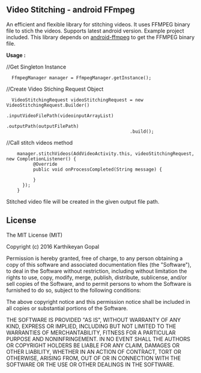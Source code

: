 ##  Video Stitching - android FFmpeg

An efficient and flexible library for stitching videos. It uses FFMPEG binary file to stich the videos.
Supports latest android version. Example project included. 
This library depends on [android-ffmpeg](https://github.com/guardianproject/android-ffmpeg) to get the FFMPEG binary file.

**Usage :**

//Get Singleton Instance  

      FfmpegManager manager = FfmpegManager.getInstance();
 
 //Create Video Stiching Request Object
 
      VideoStitchingRequest videoStitchingRequest = new VideoStitchingRequest.Builder()
                                                  .inputVideoFilePath(videoinputArrayList)
                                                  .outputPath(outputFilePath)
                                                  .build();

//Call stitch videos method  

        manager.stitchVideos(AddVideoActivity.this, videoStitchingRequest, new CompletionListener() {  
              @Override  
              public void onProcessCompleted(String message) {  
              
              }  
          });  
        }
    
    
Stitched video file will be created in the given output file path.

## **License**
The MIT License (MIT)

Copyright (c) 2016 Karthikeyan Gopal

Permission is hereby granted, free of charge, to any person obtaining a copy
of this software and associated documentation files (the "Software"), to deal
in the Software without restriction, including without limitation the rights
to use, copy, modify, merge, publish, distribute, sublicense, and/or sell
copies of the Software, and to permit persons to whom the Software is
furnished to do so, subject to the following conditions:

The above copyright notice and this permission notice shall be included in all
copies or substantial portions of the Software.

THE SOFTWARE IS PROVIDED "AS IS", WITHOUT WARRANTY OF ANY KIND, EXPRESS OR
IMPLIED, INCLUDING BUT NOT LIMITED TO THE WARRANTIES OF MERCHANTABILITY,
FITNESS FOR A PARTICULAR PURPOSE AND NONINFRINGEMENT. IN NO EVENT SHALL THE
AUTHORS OR COPYRIGHT HOLDERS BE LIABLE FOR ANY CLAIM, DAMAGES OR OTHER
LIABILITY, WHETHER IN AN ACTION OF CONTRACT, TORT OR OTHERWISE, ARISING FROM,
OUT OF OR IN CONNECTION WITH THE SOFTWARE OR THE USE OR OTHER DEALINGS IN THE
SOFTWARE.
